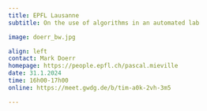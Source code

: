 ```yaml
---
title: EPFL Lausanne
subtitle: On the use of algorithms in an automated lab

image: doerr_bw.jpg

align: left
contact: Mark Doerr
homepage: https://people.epfl.ch/pascal.mieville
date: 31.1.2024
time: 16h00-17h00
online: https://meet.gwdg.de/b/tim-a0k-2vh-3m5

---
```

